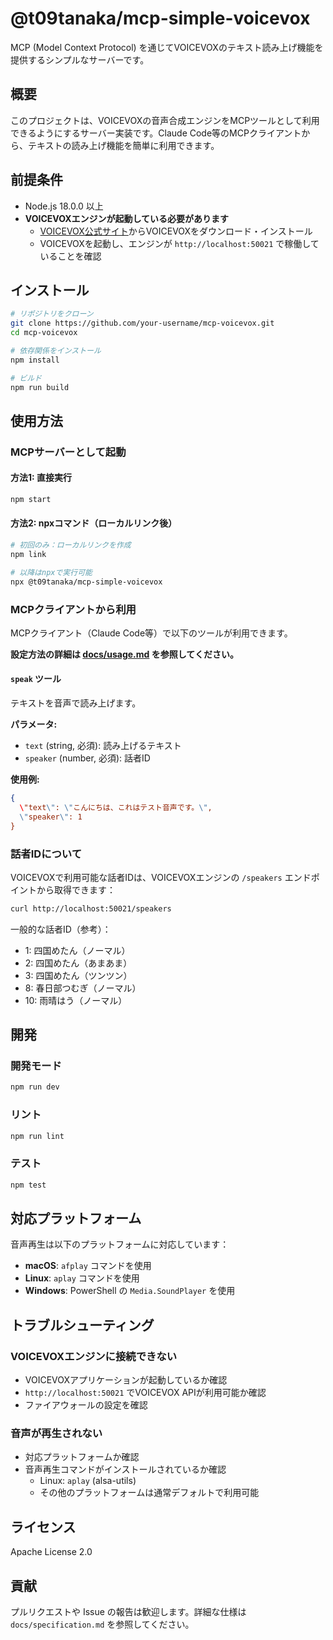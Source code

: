 # @t09tanaka/mcp-simple-voicevox

MCP (Model Context Protocol) を通じてVOICEVOXのテキスト読み上げ機能を提供するシンプルなサーバーです。

## 概要

このプロジェクトは、VOICEVOXの音声合成エンジンをMCPツールとして利用できるようにするサーバー実装です。Claude Code等のMCPクライアントから、テキストの読み上げ機能を簡単に利用できます。

## 前提条件

- Node.js 18.0.0 以上
- **VOICEVOXエンジンが起動している必要があります**
  - [VOICEVOX公式サイト](https://voicevox.hiroshiba.jp/)からVOICEVOXをダウンロード・インストール
  - VOICEVOXを起動し、エンジンが `http://localhost:50021` で稼働していることを確認

## インストール

```bash
# リポジトリをクローン
git clone https://github.com/your-username/mcp-voicevox.git
cd mcp-voicevox

# 依存関係をインストール
npm install

# ビルド
npm run build
```

## 使用方法

### MCPサーバーとして起動

#### 方法1: 直接実行
```bash
npm start
```

#### 方法2: npxコマンド（ローカルリンク後）
```bash
# 初回のみ：ローカルリンクを作成
npm link

# 以降はnpxで実行可能
npx @t09tanaka/mcp-simple-voicevox
```

### MCPクライアントから利用

MCPクライアント（Claude Code等）で以下のツールが利用できます。

**設定方法の詳細は [docs/usage.md](docs/usage.md) を参照してください。**

#### `speak` ツール

テキストを音声で読み上げます。

**パラメータ:**
- `text` (string, 必須): 読み上げるテキスト
- `speaker` (number, 必須): 話者ID

**使用例:**
```json
{
  \"text\": \"こんにちは、これはテスト音声です。\",
  \"speaker\": 1
}
```

### 話者IDについて

VOICEVOXで利用可能な話者IDは、VOICEVOXエンジンの `/speakers` エンドポイントから取得できます：

```bash
curl http://localhost:50021/speakers
```

一般的な話者ID（参考）：
- 1: 四国めたん（ノーマル）
- 2: 四国めたん（あまあま）  
- 3: 四国めたん（ツンツン）
- 8: 春日部つむぎ（ノーマル）
- 10: 雨晴はう（ノーマル）

## 開発

### 開発モード

```bash
npm run dev
```

### リント

```bash
npm run lint
```

### テスト

```bash
npm test
```

## 対応プラットフォーム

音声再生は以下のプラットフォームに対応しています：

- **macOS**: `afplay` コマンドを使用
- **Linux**: `aplay` コマンドを使用  
- **Windows**: PowerShell の `Media.SoundPlayer` を使用

## トラブルシューティング

### VOICEVOXエンジンに接続できない

- VOICEVOXアプリケーションが起動しているか確認
- `http://localhost:50021` でVOICEVOX APIが利用可能か確認
- ファイアウォールの設定を確認

### 音声が再生されない

- 対応プラットフォームか確認
- 音声再生コマンドがインストールされているか確認
  - Linux: `aplay` (alsa-utils)
  - その他のプラットフォームは通常デフォルトで利用可能

## ライセンス

Apache License 2.0

## 貢献

プルリクエストや Issue の報告は歓迎します。詳細な仕様は `docs/specification.md` を参照してください。